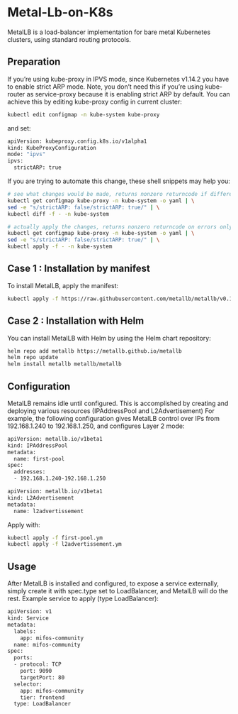 # Metal-Lb-on-K8s
MetalLB is a load-balancer implementation for bare metal Kubernetes clusters, using standard routing protocols.

## Preparation
If you’re using kube-proxy in IPVS mode, since Kubernetes v1.14.2 you have to enable strict ARP mode.
Note, you don’t need this if you’re using kube-router as service-proxy because it is enabling strict ARP by default.
You can achieve this by editing kube-proxy config in current cluster:

```bash
kubectl edit configmap -n kube-system kube-proxy
```
and set:
```bash
apiVersion: kubeproxy.config.k8s.io/v1alpha1
kind: KubeProxyConfiguration
mode: "ipvs"
ipvs:
  strictARP: true
```
If you are trying to automate this change, these shell snippets may help you:
```bash
# see what changes would be made, returns nonzero returncode if different
kubectl get configmap kube-proxy -n kube-system -o yaml | \
sed -e "s/strictARP: false/strictARP: true/" | \
kubectl diff -f - -n kube-system

# actually apply the changes, returns nonzero returncode on errors only
kubectl get configmap kube-proxy -n kube-system -o yaml | \
sed -e "s/strictARP: false/strictARP: true/" | \
kubectl apply -f - -n kube-system
```

## Case 1 : Installation by manifest
To install MetalLB, apply the manifest:
```bash
kubectl apply -f https://raw.githubusercontent.com/metallb/metallb/v0.14.9/config/manifests/metallb-native.yaml
```
## Case 2 : Installation with Helm
You can install MetalLB with Helm by using the Helm chart repository:
```bash
helm repo add metallb https://metallb.github.io/metallb
helm repo update
helm install metallb metallb/metallb
```
## Configuration
MetalLB remains idle until configured. This is accomplished by creating and deploying various resources (IPAddressPool and L2Advertisement)
For example, the following configuration gives MetalLB control over IPs from 192.168.1.240 to 192.168.1.250, and configures Layer 2 mode:
```bash
apiVersion: metallb.io/v1beta1
kind: IPAddressPool
metadata:
  name: first-pool
spec:
  addresses:
  - 192.168.1.240-192.168.1.250
```
```bash
apiVersion: metallb.io/v1beta1
kind: L2Advertisement
metadata:
  name: l2advertissement
```
Apply with:
```bash
kubectl apply -f first-pool.ym
kubectl apply -f l2advertissement.ym
```

## Usage
After MetalLB is installed and configured, to expose a service externally, simply create it with spec.type set to LoadBalancer, and MetalLB will do the rest.
Example service to apply (type LoadBalancer):
```bash
apiVersion: v1
kind: Service
metadata:
  labels:
    app: mifos-community
  name: mifos-community
spec:
  ports:
  - protocol: TCP
    port: 9090
    targetPort: 80
  selector:
    app: mifos-community
    tier: frontend
  type: LoadBalancer
```

